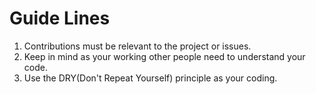 # Guide Lines
1. Contributions must be relevant to the project or issues.
1. Keep in mind as your working other people need to understand your code.
1. Use the DRY(Don't Repeat Yourself) principle as your coding.
